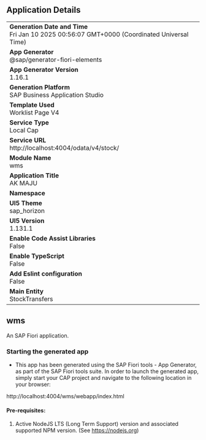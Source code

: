 ## Application Details
|               |
| ------------- |
|**Generation Date and Time**<br>Fri Jan 10 2025 00:56:07 GMT+0000 (Coordinated Universal Time)|
|**App Generator**<br>@sap/generator-fiori-elements|
|**App Generator Version**<br>1.16.1|
|**Generation Platform**<br>SAP Business Application Studio|
|**Template Used**<br>Worklist Page V4|
|**Service Type**<br>Local Cap|
|**Service URL**<br>http://localhost:4004/odata/v4/stock/|
|**Module Name**<br>wms|
|**Application Title**<br>AK MAJU|
|**Namespace**<br>|
|**UI5 Theme**<br>sap_horizon|
|**UI5 Version**<br>1.131.1|
|**Enable Code Assist Libraries**<br>False|
|**Enable TypeScript**<br>False|
|**Add Eslint configuration**<br>False|
|**Main Entity**<br>StockTransfers|

## wms

An SAP Fiori application.

### Starting the generated app

-   This app has been generated using the SAP Fiori tools - App Generator, as part of the SAP Fiori tools suite.  In order to launch the generated app, simply start your CAP project and navigate to the following location in your browser:

http://localhost:4004/wms/webapp/index.html

#### Pre-requisites:

1. Active NodeJS LTS (Long Term Support) version and associated supported NPM version.  (See https://nodejs.org)


